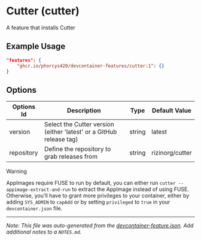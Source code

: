 
# Cutter (cutter)

A feature that installs Cutter

## Example Usage

```json
"features": {
    "ghcr.io/phorcys420/devcontainer-features/cutter:1": {}
}
```

## Options

| Options Id | Description | Type | Default Value |
|-----|-----|-----|-----|
| version | Select the Cutter version (either 'latest' or a GitHub release tag) | string | latest |
| repository | Define the repository to grab releases from | string | rizinorg/cutter |

> [!WARNING]
> AppImages require FUSE to run by default, you can either run `cutter --appimage-extract-and-run` to extract the AppImage instead of using FUSE.
> Otherwise, you'll have to grant more privileges to your container, either by adding `SYS_ADMIN` to `capAdd` or by setting `privileged` to `true` in your `devcontainer.json` file.

---

_Note: This file was auto-generated from the [devcontainer-feature.json](https://github.com/phorcys420/devcontainer-features/blob/main/src/cutter/devcontainer-feature.json).  Add additional notes to a `NOTES.md`._
